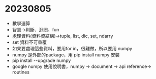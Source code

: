 # 20230805
- 數學運算
- 智慧->判斷、迴圈、fun
- 處理資料(資料資結構)->tuple, list, dic, set, ndarry
- set 資料不可重覆
- 如果要處理這些資料，要用for in，很難做，所以要用 numpy
- numpy 是外部的package，用 pip install numpy 安裝
- pip install  --upgrade numpy
- google numpy 使用說明書，numpy -> document -> api reference-> routines